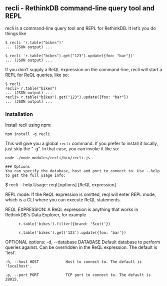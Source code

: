## recli - RethinkDB command-line query tool and REPL
*recli* is a command-line query tool and REPL for RethinkDB. It let’s you do things like
```
$ recli 'r.table("bikes")'
... (JSON output) ...

$ recli 'r.table("bikes").get("123").update({foo: "bar"})'
... (JSON output) ...
```
If you don’t supply a ReQL expression on the command-line, recli will start a REPL for
ReQL queries, like so:
```
$ recli
recli> r.table("bikes")
... (JSON output) ...
recli> r.table("bikes").get("123").update({foo: "bar"})
... (JSON output) ...
```

### Installation
Install recli using npm:
```
npm install -g recli
```
This will give you a global `recli` command. If you prefer to install it locally, just skip the "-g". 
In that case, you can invoke it like so:
```
node ./node_modules/recli/bin/recli.js

### Options
You can specify the database, host and port to connect to. Use --help to get the full usage info:
```
$ recli --help
Usage: reql [options] [ReQL expression]

REPL mode:
    If the ReQL expression is omitted, reql will enter REPL mode,
    which is a CLI where you can execute ReQL statements.

REQL EXPRESSION:
    A ReQL expression is anything that works in RethinkDB's Data
    Explorer, for example

          r.table('bikes').filter({brand: 'Scott'})

          r.table('bikes').get('123').update({foo: 'bar'})

OPTIONAL options:
    -d, --database DATABASE    Default database to perform queries against.
                               Can be overridden in the ReQL expression.
                               The default is 'test'.


    -h, --host HOST            Host to connect to. The default is 'localhost'.

    -p, --port PORT            TCP port to connect to. The default is 28015.
```